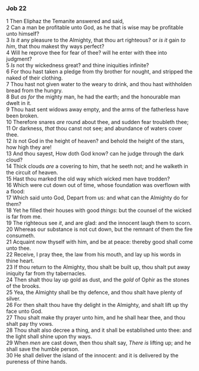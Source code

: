 ### Job 22

1 Then Eliphaz the Temanite answered and said,  
2 Can a man be profitable unto God, as he that is wise may be profitable unto himself?  
3 *Is it* any pleasure to the Almighty, that thou art righteous? or *is it* gain *to him*, that thou makest thy ways perfect?  
4 Will he reprove thee for fear of thee? will he enter with thee into judgment?  
5 *Is* not thy wickedness great? and thine iniquities infinite?  
6 For thou hast taken a pledge from thy brother for nought, and stripped the naked of their clothing.  
7 Thou hast not given water to the weary to drink, and thou hast withholden bread from the hungry.  
8 But *as for* the mighty man, he had the earth; and the honourable man dwelt in it.  
9 Thou hast sent widows away empty, and the arms of the fatherless have been broken.  
10 Therefore snares *are* round about thee, and sudden fear troubleth thee;  
11 Or darkness, *that* thou canst not see; and abundance of waters cover thee.  
12 *Is* not God in the height of heaven? and behold the height of the stars, how high they are!  
13 And thou sayest, How doth God know? can he judge through the dark cloud?  
14 Thick clouds *are* a covering to him, that he seeth not; and he walketh in the circuit of heaven.  
15 Hast thou marked the old way which wicked men have trodden?  
16 Which were cut down out of time, whose foundation was overflown with a flood:  
17 Which said unto God, Depart from us: and what can the Almighty do for them?  
18 Yet he filled their houses with good *things*: but the counsel of the wicked is far from me.  
19 The righteous see *it*, and are glad: and the innocent laugh them to scorn.  
20 Whereas our substance is not cut down, but the remnant of them the fire consumeth.  
21 Acquaint now thyself with him, and be at peace: thereby good shall come unto thee.  
22 Receive, I pray thee, the law from his mouth, and lay up his words in thine heart.  
23 If thou return to the Almighty, thou shalt be built up, thou shalt put away iniquity far from thy tabernacles.  
24 Then shalt thou lay up gold as dust, and the *gold* of Ophir as the stones of the brooks.  
25 Yea, the Almighty shall be thy defence, and thou shalt have plenty of silver.  
26 For then shalt thou have thy delight in the Almighty, and shalt lift up thy face unto God.  
27 Thou shalt make thy prayer unto him, and he shall hear thee, and thou shalt pay thy vows.  
28 Thou shalt also decree a thing, and it shall be established unto thee: and the light shall shine upon thy ways.  
29 When *men* are cast down, then thou shalt say, *There is* lifting up; and he shall save the humble person.  
30 He shall deliver the island of the innocent: and it is delivered by the pureness of thine hands.  
